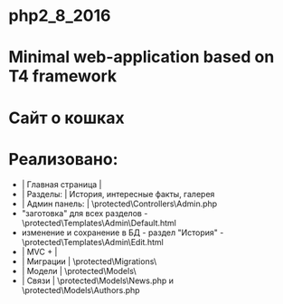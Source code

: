# php2_8_2016

# Minimal web-application based on T4 framework
# Сайт о кошках

# Реализовано:
- | Главная страница |
- | Разделы: | История, интересные факты, галерея
- | Админ панель: | \protected\Controllers\Admin.php
- "заготовка" для всех разделов - \protected\Templates\Admin\Default.html
- изменение и сохранение в БД - раздел "История" - \protected\Templates\Admin\Edit.html
- | MVC + |
- | Миграции | \protected\Migrations\
- | Модели | \protected\Models\
- | Связи | \protected\Models\News.php и \protected\Models\Authors.php